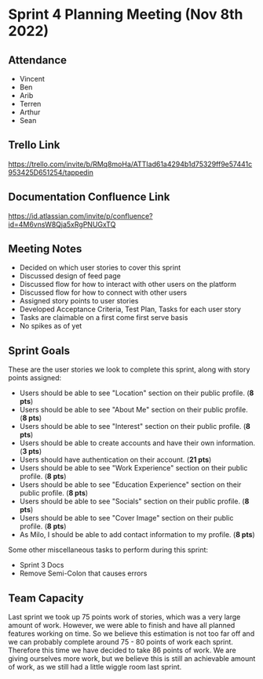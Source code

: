 # Sprint 4 Planning Meeting (Nov 8th 2022)

## Attendance

- Vincent
- Ben
- Arib
- Terren
- Arthur
- Sean

## Trello Link

<https://trello.com/invite/b/RMq8moHa/ATTIad61a4294b1d75329ff9e57441c953425D651254/tappedin>

## Documentation Confluence Link

<https://id.atlassian.com/invite/p/confluence?id=4M6vnsW8Qja5xRgPNUGxTQ>

## Meeting Notes

- Decided on which user stories to cover this sprint
- Discussed design of feed page
- Discussed flow for how to interact with other users on the platform
- Discussed flow for how to connect with other users
- Assigned story points to user stories
- Developed Acceptance Criteria, Test Plan, Tasks for each user story
- Tasks are claimable on a first come first serve basis
- No spikes as of yet
  
## Sprint Goals

These are the user stories we look to complete this sprint, along with story points assigned:

- Users should be able to see "Location" section on their public profile. (**8 pts**)
- Users should be able to see "About Me" section on their public profile. (**8 pts**)
- Users should be able to see "Interest" section on their public profile. (**8 pts**)
- Users should be able to create accounts and have their own information. (**3 pts**)
- Users should have authentication on their account. (**21 pts**)
- Users should be able to see "Work Experience" section on their public profile. (**8 pts**)
- Users should be able to see "Education Experience" section on their public profile. (**8 pts**)
- Users should be able to see "Socials" section on their public profile. (**8 pts**)
- Users should be able to see "Cover Image" section on their public profile. (**8 pts**)
- As Milo, I should be able to add contact information to my profile. (**8 pts**)

Some other miscellaneous tasks to perform during this sprint:

- Sprint 3 Docs
- Remove Semi-Colon that causes errors

## Team Capacity

Last sprint we took up 75 points work of stories, which was a very large amount of work. However, we were able to finish and have all planned features working on time.
So we believe this estimation is not too far off and we can probably complete around 75 - 80 points of work each sprint. Therefore this time we have decided to take 86 points of work. We are giving ourselves more work, but we believe this is still an achievable amount of work, as we still had a little wiggle room last sprint.
